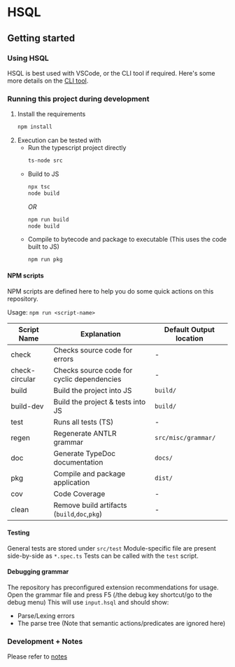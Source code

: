 # HSQL

## Getting started

### Using HSQL

HSQL is best used with VSCode, or the CLI tool if required. Here's some more details on the [CLI tool](./notes/programui.md).


### Running this project during development

1. Install the requirements
    ```sh
    npm install
    ```
2. Execution can be tested with
    - Run the typescript project directly
        ```sh
        ts-node src
        ```
    - Build to JS
        ```sh
        npx tsc
        node build
        ```
        _OR_
        ```bash
        npm run build
        node build
        ```
    - Compile to bytecode and package to executable (This uses the code built to JS)
        ```bash
        npm run pkg
        ```

#### NPM scripts

NPM scripts are defined here to help you do some quick actions on this repository.

Usage: `npm run <script-name>`

| Script Name    | Explanation                                  | Default Output location |
| -------------- | -------------------------------------------- | ----------------------- |
| check          | Checks source code for errors                | -                       |
| check-circular | Checks source code for cyclic dependencies   | -                       |
| build          | Build the project into JS                    | `build/`                |
| build-dev      | Build the project & tests into JS            | `build/`                |
| test           | Runs all tests (TS)                          | -                       |
| regen          | Regenerate ANTLR grammar                     | `src/misc/grammar/`     |
| doc            | Generate TypeDoc documentation               | `docs/`                 |
| pkg            | Compile and package application              | `dist/`                 |
| cov            | Code Coverage                                | -                       |
| clean          | Remove build artifacts (`build`,`doc`,`pkg`) | -                       |

#### Testing

General tests are stored under `src/test`
Module-specific file are present side-by-side as `*.spec.ts`
Tests can be called with the `test` script.
#### Debugging grammar

The repository has preconfigured extension recommendations for usage.
Open the grammar file and press F5 (/the debug key shortcut/go to the debug menu)
This will use `input.hsql` and should show:

-   Parse/Lexing errors
-   The parse tree (Note that semantic actions/predicates are ignored here)
### Development + Notes

Please refer to [notes](notes/index.md)
